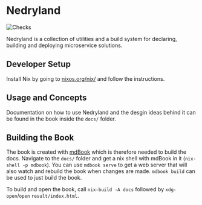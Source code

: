 # Nedryland

![Checks](https://github.com/goodbyekansas/nedryland/workflows/Checks/badge.svg)

Nedryland is a collection of utilities and a build system for declaring, building and deploying
microservice solutions.

## Developer Setup

Install Nix by going to [nixos.org/nix/](https://nixos.org/nix/) and follow the
instructions.

## Usage and Concepts

Documentation on how to use Nedryland and the desgin ideas behind it can be found in the book inside
the `docs/` folder.

## Building the Book

The book is created with [mdBook](https://github.com/rust-lang/mdBook) which is therefore needed to
build the docs. Navigate to the `docs/` folder and get a nix shell with mdBook in it (`nix-shell -p
mdbook`). You can use `mdbook serve` to get a web server that will also watch and rebuild the book
when changes are made. `mdbook build` can be used to just build the book.

To build and open the book, call `nix-build -A docs` followed by `xdg-open`/`open` `result/index.html`.
